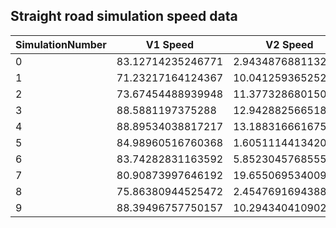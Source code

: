 ## Straight road simulation speed data

|SimulationNumber|V1 Speed|V2 Speed | Hero Speed 
|---|---|---|---|
|0|83.12714235246771|2.9434876881132066|87.02253335207591|
|1|71.23217164124367|10.041259365252431|89.23022762778169|
|2|73.67454488939948|11.377328680150711|88.16678211844741|
|3|88.5881197375288|12.942882566518534|75.36516123015518|
|4|88.89534038817217|13.188316661675138|73.39718572618854|
|5|84.98960516760368|1.6051114413420664|86.12460893843235|
|6|83.74282831163592|5.852304576855549|71.07215570332325|
|7|80.90873997646192|19.655069534009485|88.67464272738027|
|8|75.86380944525472|2.454769169438813|89.31093696706576|
|9|88.39496757750157|10.294340410902585|89.10508156338058|
